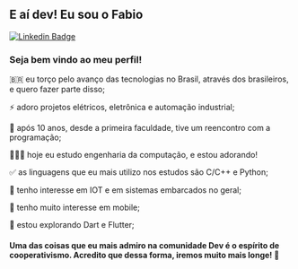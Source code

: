 ## E aí dev! Eu sou o Fabio
[![Linkedin Badge](https://img.shields.io/badge/-LinkedIn-blue?style=flat-square&logo=Linkedin&logoColor=white&link=https://www.linkedin.com/in/fabio-machado-b932a476/)](https://www.linkedin.com/in/fabio-machado-b932a476/)
### Seja bem vindo ao meu perfil!

🇧🇷 eu torço pelo avanço das tecnologias no Brasil, através dos brasileiros, e quero fazer parte disso;

⚡ adoro projetos elétricos, eletrônica e automação industrial;

🧡 após 10 anos, desde a primeira faculdade, tive um reencontro com a programação;

👨🏾‍💻 hoje eu estudo engenharia da computação, e estou adorando!

✅ as linguagens que eu mais utilizo nos estudos são C/C++ e Python;

📶 tenho interesse em IOT e em sistemas embarcados no geral;

📱 tenho muito interesse em mobile;

🎯 estou explorando Dart e Flutter;

#### Uma das coisas que eu mais admiro na comunidade Dev é o espírito de cooperativismo. Acredito que dessa forma, iremos muito mais longe! 🚀
